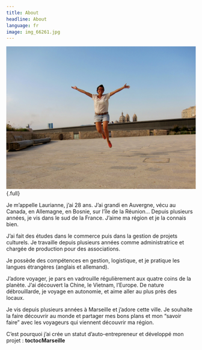 ```yaml
---
title: About
headline: About
language: fr
image: img_66261.jpg
---
```


![](img_66261.jpg){.full}

Je m’appelle Laurianne, j’ai 28 ans. J’ai grandi en Auvergne, vécu au Canada, en Allemagne, en Bosnie, sur l’île de la Réunion... Depuis plusieurs années, je vis dans le sud de la France. J’aime ma région et je la connais bien.  

J’ai fait des études dans le commerce puis dans la gestion de projets culturels. Je travaille depuis plusieurs années comme administratrice et chargée de production pour des associations.  

Je possède des compétences en gestion, logistique, et je pratique les langues étrangères (anglais et allemand).  

J’adore voyager,  je pars en vadrouille régulièrement aux quatre coins de la planète. J’ai découvert la Chine, le Vietnam, l’Europe. De nature débrouillarde, je voyage en autonomie, et aime aller au plus près des locaux.  

Je vis depuis plusieurs années à Marseille et j’adore cette ville. Je souhaite la faire découvrir au monde et partager mes bons plans et mon “savoir faire” avec les voyageurs qui viennent découvrir ma région.  

C’est pourquoi j’ai crée un statut d’auto-entrepreneur et développé mon projet : **toctocMarseille**  
